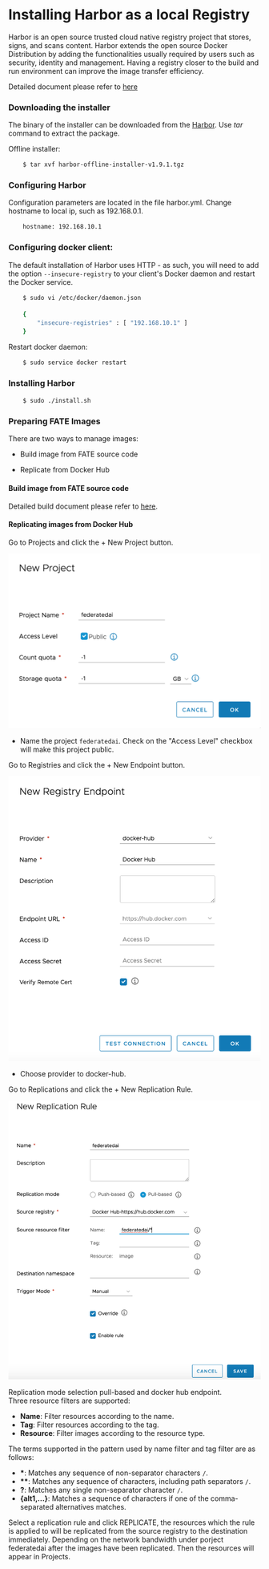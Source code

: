 # Installing Harbor as a local Registry
Harbor is an open source trusted cloud native registry project that stores, signs, and scans content. Harbor extends the open source Docker Distribution by adding the functionalities usually required by users such as security, identity and management. Having a registry closer to the build and run environment can improve the image transfer efficiency.

Detailed document please refer to [here](https://github.com/goharbor/harbor/blob/master/docs/installation_guide.md)

### Downloading the installer

The binary of the installer can be downloaded from the [Harbor](https://github.com/goharbor/harbor/releases/tag/v1.9.1). Use *tar* command to extract the package.

Offline installer:

```bash
    $ tar xvf harbor-offline-installer-v1.9.1.tgz
```

### Configuring Harbor

Configuration parameters are located in the file harbor.yml. Change hostname to local ip, such as 192.168.0.1.

```bash
    hostname: 192.168.10.1
```

### Configuring docker client:
The default installation of Harbor uses HTTP - as such, you will need to add the option `--insecure-registry` to your client's Docker daemon and restart the Docker service.

```bash
    $ sudo vi /etc/docker/daemon.json

    {  
        "insecure-registries" : [ "192.168.10.1" ]  
    }
```

Restart docker daemon:

```bash
    $ sudo service docker restart
```

### Installing Harbor

```bash
    $ sudo ./install.sh
```

### Preparing FATE Images

There are two ways to manage images:

- Build image from FATE source code

- Replicate from Docker Hub

#### Build image from FATE source code

Detailed build document please refer to [here](https://github.com/FederatedAI/FATE/blob/master/docker-build/README.md).

#### Replicating images from Docker Hub

Go to Projects and click the + New Project button.

<div style="text-align:left", align=left>
<img width=600 src="./images/harbor-project.png" />
</div>

- Name the project `federatedai`. Check on the "Access Level" checkbox will make this project public.

Go to Registries and click the + New Endpoint button.

<div style="text-align:left", align=left>
<img width=600 src="./images/harbor-endpoint.png" />
</div>

- Choose provider to docker-hub.

Go to Replications and click the + New Replication Rule.

<div style="text-align:left", align=left>
<img width=600 src="./images/harbor_replication.png" />
</div>

Replication mode selection pull-based and docker hub endpoint.  
Three resource filters are supported:
* **Name**: Filter resources according to the name.
* **Tag**: Filter resources according to the tag.
* **Resource**: Filter images according to the resource type.

The terms supported in the pattern used by name filter and tag filter are as follows:
* **\***: Matches any sequence of non-separator characters `/`.
* **\*\***: Matches any sequence of characters, including path separators `/`.
* **?**: Matches any single non-separator character `/`.
* **{alt1,...}**: Matches a sequence of characters if one of the comma-separated alternatives matches.

Select a replication rule and click REPLICATE, the resources which the rule is applied to will be replicated from the source registry to the destination immediately. Depending on the network bandwidth under porject federatedai after the images have been replicated. Then the resources will appear in Projects.
